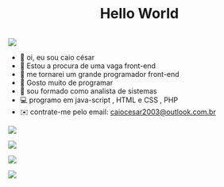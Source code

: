 <!--título-->
<div id="user-content-toc">
  <ul align="center">
    <summary><h1 style="display: inline-block">Hello World</h1></summary>
</div>
    
![](http://github-profile-summary-cards.vercel.app/api/cards/profile-details?username=caio345&theme=default)

<!-- Presentation -->

- 👋 oi, eu sou caio césar
- 👀 Estou a procura de uma vaga front-end
- 🌱 me tornarei um grande programador front-end
- 💞️ Gosto muito de programar
- 📖 sou formado como analista de sistemas
- 💻 programo em java-script , HTML e CSS , PHP
- ✉️ contrate-me pelo email: caiocesar2003@outlook.com.br



![](http://github-profile-summary-cards.vercel.app/api/cards/repos-per-language?username=caio345theme=default)

![](http://github-profile-summary-cards.vercel.app/api/cards/stats?username=caio345&theme=default)

![](http://github-profile-summary-cards.vercel.app/api/cards/productive-time?username=caio345&theme=default&utcOffset=8)

![](http://github-profile-summary-cards.vercel.app/api/cards/repos-per-language?username=caio345&theme=default)









       
 
  




 
 
  




 
  

  

